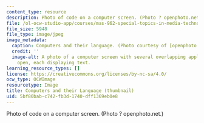 ```yaml
---
content_type: resource
description: Photo of code on a computer screen. (Photo ? openphoto.net.)
file: /ol-ocw-studio-app/courses/mas-962-special-topics-in-media-technology-computational-semantics-fall-2002/5bf80babc742fb3d1740dff1369eb0e8_mas-962f02-th.jpg
file_size: 5948
file_type: image/jpeg
image_metadata:
  caption: Computers and their language. (Photo courtesy of [openphoto.net](http://openphoto.net/).)
  credit: ''
  image-alt: A photo of a computer screen with several overlapping application windows
    open, each displaying text.
learning_resource_types: []
license: https://creativecommons.org/licenses/by-nc-sa/4.0/
ocw_type: OCWImage
resourcetype: Image
title: Computers and their Language (thumbnail)
uid: 5bf80bab-c742-fb3d-1740-dff1369eb0e8
---
```

Photo of code on a computer screen. (Photo ? openphoto.net.)